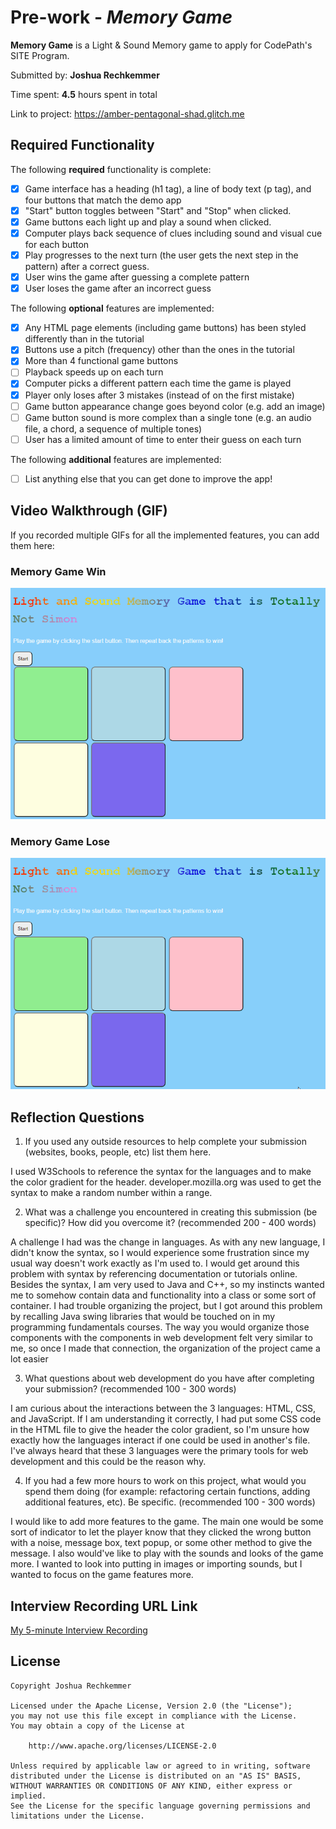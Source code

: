 # Pre-work - *Memory Game*

**Memory Game** is a Light & Sound Memory game to apply for CodePath's SITE Program. 

Submitted by: **Joshua Rechkemmer**

Time spent: **4.5** hours spent in total

Link to project: https://amber-pentagonal-shad.glitch.me

## Required Functionality

The following **required** functionality is complete:

* [x] Game interface has a heading (h1 tag), a line of body text (p tag), and four buttons that match the demo app
* [x] "Start" button toggles between "Start" and "Stop" when clicked. 
* [x] Game buttons each light up and play a sound when clicked. 
* [x] Computer plays back sequence of clues including sound and visual cue for each button
* [x] Play progresses to the next turn (the user gets the next step in the pattern) after a correct guess. 
* [x] User wins the game after guessing a complete pattern
* [x] User loses the game after an incorrect guess

The following **optional** features are implemented:

* [x] Any HTML page elements (including game buttons) has been styled differently than in the tutorial
* [x] Buttons use a pitch (frequency) other than the ones in the tutorial
* [x] More than 4 functional game buttons
* [ ] Playback speeds up on each turn
* [x] Computer picks a different pattern each time the game is played
* [x] Player only loses after 3 mistakes (instead of on the first mistake)
* [ ] Game button appearance change goes beyond color (e.g. add an image)
* [ ] Game button sound is more complex than a single tone (e.g. an audio file, a chord, a sequence of multiple tones)
* [ ] User has a limited amount of time to enter their guess on each turn

The following **additional** features are implemented:

- [ ] List anything else that you can get done to improve the app!

## Video Walkthrough (GIF)

If you recorded multiple GIFs for all the implemented features, you can add them here:
### Memory Game Win
<img src="MemoryGameWin.gif" alt="Memory Game Win">

### Memory Game Lose
<img src="MemoryGameLose.gif" alt="Memory Game Lose">

## Reflection Questions
1. If you used any outside resources to help complete your submission (websites, books, people, etc) list them here. 

I used W3Schools to reference the syntax for the languages and to make the color gradient for the header. developer.mozilla.org was used to get the syntax to make a random number within a range.

2. What was a challenge you encountered in creating this submission (be specific)? How did you overcome it? (recommended 200 - 400 words) 

A challenge I had was the change in languages. As with any new language, I didn't know the syntax, so I would experience some frustration since my usual way doesn't work exactly as I'm used to. I would get around this problem with syntax by referencing documentation or tutorials online. Besides the syntax, I am very used to Java and C++, so my instincts wanted me to somehow contain data and functionality into a class or some sort of container. I had trouble organizing the project, but I got around this problem by recalling Java swing libraries that would be touched on in my programming fundamentals courses. The way you would organize those components with the components in web development felt very similar to me, so once I made that connection, the organization of the project came a lot easier

3. What questions about web development do you have after completing your submission? (recommended 100 - 300 words) 

I am curious about the interactions between the 3 languages: HTML, CSS, and JavaScript. If I am understanding it correctly, I had put some CSS code in the HTML file to give the header the color gradient, so I'm unsure how exactly how the languages interact if one could be used in another's file. I've always heard that these 3 languages were the primary tools for web development and this could be the reason why.

4. If you had a few more hours to work on this project, what would you spend them doing (for example: refactoring certain functions, adding additional features, etc). Be specific. (recommended 100 - 300 words) 

I would like to add more features to the game. The main one would be some sort of indicator to let the player know that they clicked the wrong button with a noise, message box, text popup, or some other method to give the message. I also would've like to play with the sounds and looks of the game more. I wanted to look into putting in images or importing sounds, but I wanted to focus on the game features more.



## Interview Recording URL Link

[My 5-minute Interview Recording](https://www.dropbox.com/s/w56d9dm75ct5bzd/SITE_Interview.mp4?dl=0)


## License

    Copyright Joshua Rechkemmer

    Licensed under the Apache License, Version 2.0 (the "License");
    you may not use this file except in compliance with the License.
    You may obtain a copy of the License at

        http://www.apache.org/licenses/LICENSE-2.0

    Unless required by applicable law or agreed to in writing, software
    distributed under the License is distributed on an "AS IS" BASIS,
    WITHOUT WARRANTIES OR CONDITIONS OF ANY KIND, either express or implied.
    See the License for the specific language governing permissions and
    limitations under the License.
